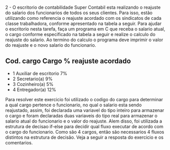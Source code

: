 2 - O escritorio de contabilidade Super Contabil esta realizando o reajuste do salario dos
funcionarios de todos os seus clientes. Para isso, estão utilizando como referencia o
reajuste acordado com os sindicatos de cada classe trabalhadora, conforme apresentado
na tabela a seguir. Para ajudar o escritorio nesta tarefa, faça um programa em C que
receba o salario atual, o cargo conforme especificado na tabela a seguir e realize o
calculo do reajuste do salario. Ao termino do calculo o programa deve imprimir o valor
do reajuste e o novo salario do funcionario.

## Cod.   cargo Cargo                % reajuste acordado
- 1      Auxiliar de escritorio           7%
- 2      Secretario(a)                    9%
- 3      Cozinheiro(a) 				            5%
- 4      Entregador(a) 				           12%

Para resolver este exercicio foi utilizado o codigo do cargo para determinar a qual
cargo pertence o funcionario, no qual o salario esta sendo reajustado, assim,
foi declarada uma variavel do tipo inteiro para armazenar o cargo e foram declaradas duas
variaveis do tipo real para armazenar o salario atual do funcionario e o valor do reajuste.
Alem disso, foi utilizada a estrutura de decisao if-else para decidir qual fluxo executar de
acordo com o cargo do funcionario. Como são 4 cargos, então são necessarios 4 fluxos
distintos na estrutura de decisão. Veja a seguir a resposta do exercicio e os comentarios.
